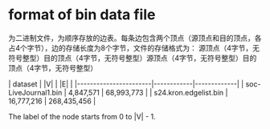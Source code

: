 # format of bin data file

为二进制文件，为顺序存放的边表。每条边包含两个顶点（源顶点和目的顶点，各占4个字节），边的存储长度为8个字节，文件的存储格式为：
源顶点（4字节，无符号整型）目的顶点（4字节，无符号整型）源顶点（4字节，无符号整型）目的顶点（4字节，无符号整型）

| dataset               | |V|        | |E|         |
|-----------------------|------------|-------------|
| soc-LiveJournal1.bin  | 4,847,571  | 68,993,773  |
| s24.kron.edgelist.bin | 16,777,216 | 268,435,456 |

The label of the node starts from 0 to |V| - 1.
